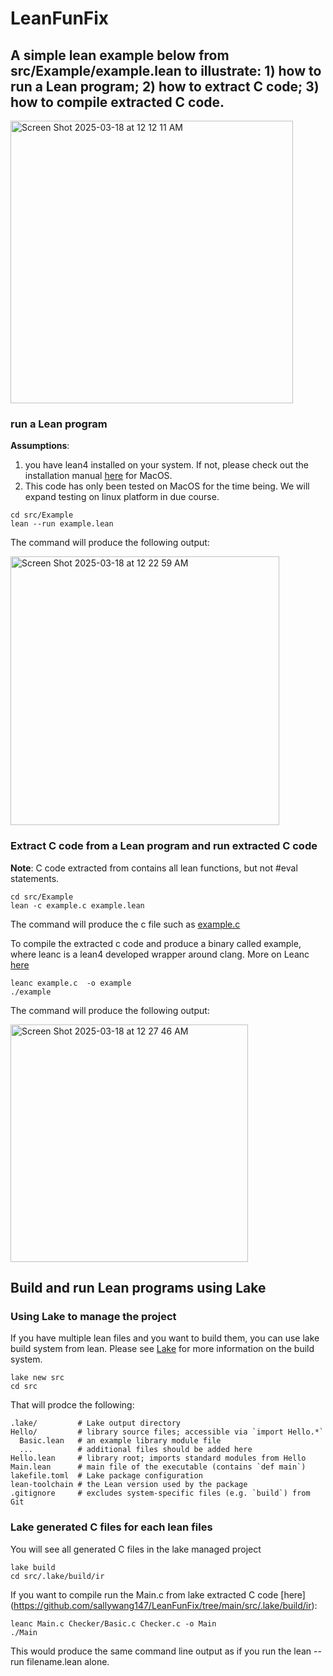 # LeanFunFix

## A simple lean example below from src/Example/example.lean to illustrate: 1)  how to run a Lean program; 2) how to extract C code; 3) how to compile extracted C code.

<img width="452" alt="Screen Shot 2025-03-18 at 12 12 11 AM" src="https://github.com/user-attachments/assets/4e78e930-5a1e-4566-998d-7cf24013c0b4" />

### run a Lean program

**Assumptions**: 
1. you have lean4 installed on your system. If not, please check out the installation manual [here](https://leanprover-community.github.io/install/macos.html) for MacOS.
2. This code has only been tested on MacOS for the time being. We will expand testing on linux platform in due course. 

```
cd src/Example
lean --run example.lean
```
The command will produce the following output: 

<img width="430" alt="Screen Shot 2025-03-18 at 12 22 59 AM" src="https://github.com/user-attachments/assets/039ed496-ecf2-41d2-afc6-c3242a7adcef" />

### Extract C code from a Lean program and run extracted C code

**Note**: C code extracted from contains all lean functions, but not #eval statements. 

```
cd src/Example
lean -c example.c example.lean
```

The command will produce the c file such as [example.c](https://github.com/sallywang147/LeanFunFix/blob/main/src/Example/example.c)

To compile the extracted c code and produce a binary called example, where leanc is a lean4 developed wrapper around clang. More on Leanc [here](https://github.com/leanprover/lean4/blob/master/src/Leanc.lean)
```
leanc example.c  -o example
./example
```
The command will produce the following output: 

<img width="380" alt="Screen Shot 2025-03-18 at 12 27 46 AM" src="https://github.com/user-attachments/assets/461acba9-8543-45d8-bd5c-8bb2272a2eb4" />

## Build and run Lean programs using Lake

### Using Lake to manage the project 

If you have multiple lean files and you want to build them, you can use lake build system from lean. Please see [Lake](https://github.com/leanprover/lean4/blob/master/src/lake/README.md) for more information on the build system. 

```
lake new src
cd src
```

That will prodce the following: 
```
.lake/         # Lake output directory
Hello/         # library source files; accessible via `import Hello.*`
  Basic.lean   # an example library module file
  ...          # additional files should be added here
Hello.lean     # library root; imports standard modules from Hello
Main.lean      # main file of the executable (contains `def main`)
lakefile.toml  # Lake package configuration
lean-toolchain # the Lean version used by the package
.gitignore     # excludes system-specific files (e.g. `build`) from Git
```

### Lake generated C files for each lean files

You will see all generated C files in the lake managed project

```
lake build
cd src/.lake/build/ir
```

If you want to compile run the Main.c from lake extracted C code [here] (https://github.com/sallywang147/LeanFunFix/tree/main/src/.lake/build/ir): 

```
leanc Main.c Checker/Basic.c Checker.c -o Main
./Main
```
This would produce the same command line output as if you run the lean --run filename.lean alone. 



